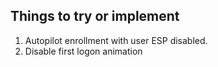 ## Things to try or implement
1. Autopilot enrollment with user ESP disabled.
2. Disable first logon animation